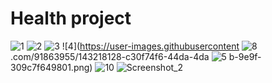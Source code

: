 # Health project 

![1](https://user-images.githubusercontent.com/91863955/143217905-9fa3ad9b-362a-4574-8a33-427615f6dbfe.png)
![2](https://user-images.githubusercontent.com/91863955/143217915-014ac102-5707-4f8c-a44b-af79bd3013f3.png)
![3](https://user-images.githubusercontent.com/91863955/143217933-bc62588d-f2f7-4e3c-ad79-dbb7f3ca857a.png)
![4](https://user-images.githubusercontent
![8](https://user-images.githubusercontent.com/91863955/143218149-7453f54e-6a74-43ba-ab4d-92e171b33b30.png)
.com/91863955/143218128-c30f74f6-44da-4da
![5](https://user-images.githubusercontent.com/91863955/143218140-c3f6f842-a48d-46e2-82f1-e230016d4f3d.png)
b-9e9f-309c7f649801.png)
![10](https://user-images.githubusercontent.com/91863955/143218171-007da5f8-f803-446a-bd56-6bbf357ce7a5.png)
![Screenshot_2](https://user-images.githubusercontent.com/91863955/143218182-d0dda8e3-1948-4707-af9f-3ee69e12e7fa.png)
